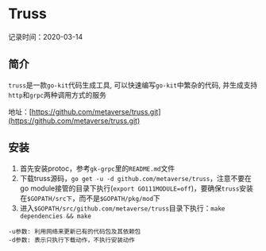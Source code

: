 # Truss

记录时间：2020-03-14

## 简介

`truss`是一款`go-kit`代码生成工具, 可以快速编写`go-kit`中繁杂的代码, 并生成支持`http`和`grpc`两种调用方式的服务

地址：[https://github.com/metaverse/truss.git](https://github.com/metaverse/truss.git) 

## 安装

1. 首先安装protoc，参考`gk-grpc`里的`README.md`文件
2. 下载truss源码，`go get -u -d github.com/metaverse/truss`，注意不要在go module接管的目录下执行(`export GO111MODULE=off`)，要确保`truss`安装在`$GOPATH/src下`，而不是`$GOPATH/pkg/mod`下
3. 进入`$GOPATH/src/github.com/metaverse/truss`目录下执行：`make dependencies && make`

```
-u参数: 利用网络来更新已有的代码包及其依赖包 
-d参数: 表示只执行下载动作，不执行安装动作
```
